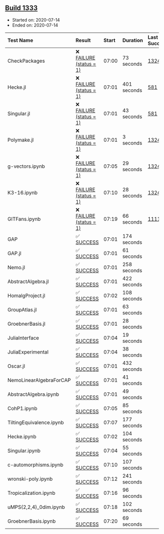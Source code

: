 ## [Build 1333](https://oscarci.mathematik.uni-kl.de/job/oscar-julia-1.4/1333/)

* Started on: 2020-07-14
* Ended on: 2020-07-14

| Test Name    | Result | Start | Duration | Last Success | First Failure |
|:-------------|:-------|:------|:---------|:-------------|:--------------|
| CheckPackages | ❌ [FAILURE (status = 1)](https://oscarci.mathematik.uni-kl.de/job/oscar-julia-1.4/1333/artifact/logs/build-1333/CheckPackages.log) | 07:00 | 73 seconds | [1324](https://oscarci.mathematik.uni-kl.de/job/oscar-julia-1.4/1324/) | [1325](https://oscarci.mathematik.uni-kl.de/job/oscar-julia-1.4/1325/) |
| Hecke.jl | ❌ [FAILURE (status = 1)](https://oscarci.mathematik.uni-kl.de/job/oscar-julia-1.4/1333/artifact/logs/build-1333/Hecke.jl.log) | 07:01 | 401 seconds | [581](https://oscarci.mathematik.uni-kl.de/job/oscar-julia-1.4/581/) | [582](https://oscarci.mathematik.uni-kl.de/job/oscar-julia-1.4/582/) |
| Singular.jl | ❌ [FAILURE (status = 1)](https://oscarci.mathematik.uni-kl.de/job/oscar-julia-1.4/1333/artifact/logs/build-1333/Singular.jl.log) | 07:01 | 43 seconds | [581](https://oscarci.mathematik.uni-kl.de/job/oscar-julia-1.4/581/) | [582](https://oscarci.mathematik.uni-kl.de/job/oscar-julia-1.4/582/) |
| Polymake.jl | ❌ [FAILURE (status = 1)](https://oscarci.mathematik.uni-kl.de/job/oscar-julia-1.4/1333/artifact/logs/build-1333/Polymake.jl.log) | 07:01 | 3 seconds | [1324](https://oscarci.mathematik.uni-kl.de/job/oscar-julia-1.4/1324/) | [1325](https://oscarci.mathematik.uni-kl.de/job/oscar-julia-1.4/1325/) |
| g-vectors.ipynb | ❌ [FAILURE (status = 1)](https://oscarci.mathematik.uni-kl.de/job/oscar-julia-1.4/1333/artifact/logs/build-1333/g-vectors.ipynb.log) | 07:05 | 29 seconds | [1324](https://oscarci.mathematik.uni-kl.de/job/oscar-julia-1.4/1324/) | [1325](https://oscarci.mathematik.uni-kl.de/job/oscar-julia-1.4/1325/) |
| K3-16.ipynb | ❌ [FAILURE (status = 1)](https://oscarci.mathematik.uni-kl.de/job/oscar-julia-1.4/1333/artifact/logs/build-1333/K3-16.ipynb.log) | 07:10 | 28 seconds | [1324](https://oscarci.mathematik.uni-kl.de/job/oscar-julia-1.4/1324/) | [1325](https://oscarci.mathematik.uni-kl.de/job/oscar-julia-1.4/1325/) |
| GITFans.ipynb | ❌ [FAILURE (status = 1)](https://oscarci.mathematik.uni-kl.de/job/oscar-julia-1.4/1333/artifact/logs/build-1333/GITFans.ipynb.log) | 07:19 | 66 seconds | [1111](https://oscarci.mathematik.uni-kl.de/job/oscar-julia-1.4/1111/) | [1112](https://oscarci.mathematik.uni-kl.de/job/oscar-julia-1.4/1112/) |
| GAP | ✅ [SUCCESS](https://oscarci.mathematik.uni-kl.de/job/oscar-julia-1.4/1333/artifact/logs/build-1333/GAP.log) | 07:01 | 174 seconds |  |  |
| GAP.jl | ✅ [SUCCESS](https://oscarci.mathematik.uni-kl.de/job/oscar-julia-1.4/1333/artifact/logs/build-1333/GAP.jl.log) | 07:01 | 61 seconds |  |  |
| Nemo.jl | ✅ [SUCCESS](https://oscarci.mathematik.uni-kl.de/job/oscar-julia-1.4/1333/artifact/logs/build-1333/Nemo.jl.log) | 07:01 | 258 seconds |  |  |
| AbstractAlgebra.jl | ✅ [SUCCESS](https://oscarci.mathematik.uni-kl.de/job/oscar-julia-1.4/1333/artifact/logs/build-1333/AbstractAlgebra.jl.log) | 07:01 | 422 seconds |  |  |
| HomalgProject.jl | ✅ [SUCCESS](https://oscarci.mathematik.uni-kl.de/job/oscar-julia-1.4/1333/artifact/logs/build-1333/HomalgProject.jl.log) | 07:02 | 108 seconds |  |  |
| GroupAtlas.jl | ✅ [SUCCESS](https://oscarci.mathematik.uni-kl.de/job/oscar-julia-1.4/1333/artifact/logs/build-1333/GroupAtlas.jl.log) | 07:01 | 63 seconds |  |  |
| GroebnerBasis.jl | ✅ [SUCCESS](https://oscarci.mathematik.uni-kl.de/job/oscar-julia-1.4/1333/artifact/logs/build-1333/GroebnerBasis.jl.log) | 07:01 | 28 seconds |  |  |
| JuliaInterface | ✅ [SUCCESS](https://oscarci.mathematik.uni-kl.de/job/oscar-julia-1.4/1333/artifact/logs/build-1333/JuliaInterface.log) | 07:04 | 19 seconds |  |  |
| JuliaExperimental | ✅ [SUCCESS](https://oscarci.mathematik.uni-kl.de/job/oscar-julia-1.4/1333/artifact/logs/build-1333/JuliaExperimental.log) | 07:04 | 38 seconds |  |  |
| Oscar.jl | ✅ [SUCCESS](https://oscarci.mathematik.uni-kl.de/job/oscar-julia-1.4/1333/artifact/logs/build-1333/Oscar.jl.log) | 07:01 | 432 seconds |  |  |
| NemoLinearAlgebraForCAP | ✅ [SUCCESS](https://oscarci.mathematik.uni-kl.de/job/oscar-julia-1.4/1333/artifact/logs/build-1333/NemoLinearAlgebraForCAP.log) | 07:01 | 41 seconds |  |  |
| AbstractAlgebra.ipynb | ✅ [SUCCESS](https://oscarci.mathematik.uni-kl.de/job/oscar-julia-1.4/1333/artifact/logs/build-1333/AbstractAlgebra.ipynb.log) | 07:01 | 49 seconds |  |  |
| CohP1.ipynb | ✅ [SUCCESS](https://oscarci.mathematik.uni-kl.de/job/oscar-julia-1.4/1333/artifact/logs/build-1333/CohP1.ipynb.log) | 07:05 | 85 seconds |  |  |
| TiltingEquivalence.ipynb | ✅ [SUCCESS](https://oscarci.mathematik.uni-kl.de/job/oscar-julia-1.4/1333/artifact/logs/build-1333/TiltingEquivalence.ipynb.log) | 07:07 | 177 seconds |  |  |
| Hecke.ipynb | ✅ [SUCCESS](https://oscarci.mathematik.uni-kl.de/job/oscar-julia-1.4/1333/artifact/logs/build-1333/Hecke.ipynb.log) | 07:02 | 104 seconds |  |  |
| Singular.ipynb | ✅ [SUCCESS](https://oscarci.mathematik.uni-kl.de/job/oscar-julia-1.4/1333/artifact/logs/build-1333/Singular.ipynb.log) | 07:04 | 55 seconds |  |  |
| c-automorphisms.ipynb | ✅ [SUCCESS](https://oscarci.mathematik.uni-kl.de/job/oscar-julia-1.4/1333/artifact/logs/build-1333/c-automorphisms.ipynb.log) | 07:10 | 107 seconds |  |  |
| wronski-poly.ipynb | ✅ [SUCCESS](https://oscarci.mathematik.uni-kl.de/job/oscar-julia-1.4/1333/artifact/logs/build-1333/wronski-poly.ipynb.log) | 07:12 | 241 seconds |  |  |
| Tropicalization.ipynb | ✅ [SUCCESS](https://oscarci.mathematik.uni-kl.de/job/oscar-julia-1.4/1333/artifact/logs/build-1333/Tropicalization.ipynb.log) | 07:16 | 96 seconds |  |  |
| uMPS(2,2,4)_0dim.ipynb | ✅ [SUCCESS](https://oscarci.mathematik.uni-kl.de/job/oscar-julia-1.4/1333/artifact/logs/build-1333/uMPS-2-2-4-_0dim.ipynb.log) | 07:18 | 102 seconds |  |  |
| GroebnerBasis.ipynb | ✅ [SUCCESS](https://oscarci.mathematik.uni-kl.de/job/oscar-julia-1.4/1333/artifact/logs/build-1333/GroebnerBasis.ipynb.log) | 07:20 | 69 seconds |  |  |
